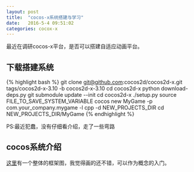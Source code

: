 ```yaml
---
layout: post
title:  "cocos-x系统搭建与学习"
date:   2016-5-4 09:51:02
categories: cocox-x
---
```


最近在调研cocos-x平台，是否可以搭建自适应动画平台。

## 下载搭建系统

{% highlight bash %}
git clone git@github.com:cocos2d/cocos2d-x.git tags/cocos2d-x-3.10 -b cocos2d-x-3.10
cd cocos2d-x
python download-deps.py
git submodule update --init
cd cocos2d-x
./setup.py
source FILE_TO_SAVE_SYSTEM_VARIABLE
cocos new MyGame -p com.your_company.mygame -l cpp -d NEW_PROJECTS_DIR
cd NEW_PROJECTS_DIR/MyGame
{% endhighlight %}

PS:最近犯蠢，没有仔细看介绍，走了一些弯路

## cocos系统介绍
[这里](http://www.cocos.com/doc/article/index?type=cocos2d-x&url=/doc/cocos-docs-master/manual/framework/native/v3/basic-concepts/zh.md)有一个整体的框架图，我觉得画的还不错，可以作为概念的入门。

